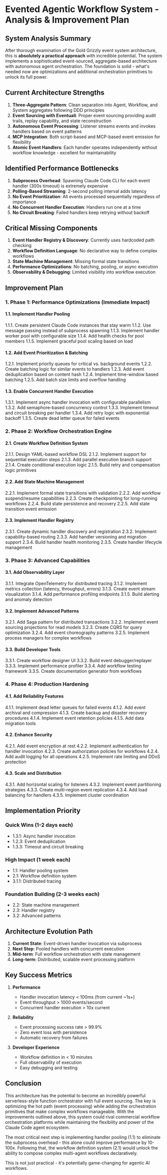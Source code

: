 # Evented Agentic Workflow System - Analysis & Improvement Plan

## System Analysis Summary

After thorough examination of the Gold Grizzly event system architecture, this is **absolutely a practical approach** with incredible potential. The system implements a sophisticated event-sourced, aggregate-based architecture with autonomous agent orchestration. The foundation is solid - what's needed now are optimizations and additional orchestration primitives to unlock its full power.

## Current Architecture Strengths

1. **Three-Aggregate Pattern**: Clean separation into Agent, Workflow, and System aggregates following DDD principles
2. **Event Sourcing with Eventuali**: Proper event sourcing providing audit trails, replay capability, and state reconstruction
3. **Autonomous Event Processing**: Listener streams events and invokes handlers based on event patterns
4. **MCP Integration**: Both script-based and MCP-based event emission for flexibility
5. **Atomic Event Handlers**: Each handler operates independently without workflow knowledge - excellent for maintainability

## Identified Performance Bottlenecks

1. **Subprocess Overhead**: Spawning Claude Code CLI for each event handler (300s timeout) is extremely expensive
2. **Polling-Based Streaming**: 2-second polling interval adds latency
3. **No Event Prioritization**: All events processed sequentially regardless of importance
4. **No Concurrent Handler Execution**: Handlers run one at a time
5. **No Circuit Breaking**: Failed handlers keep retrying without backoff

## Critical Missing Components

1. **Event Handler Registry & Discovery**: Currently uses hardcoded path checking
2. **Workflow Definition Language**: No declarative way to define complex workflows
3. **State Machine Management**: Missing formal state transitions
4. **Performance Optimizations**: No batching, pooling, or async execution
5. **Observability & Debugging**: Limited visibility into workflow execution

## Improvement Plan

### 1. Phase 1: Performance Optimizations (Immediate Impact)

#### 1.1. Implement Handler Pooling
1.1.1. Create persistent Claude Code instances that stay warm
1.1.2. Use message passing instead of subprocess spawning
1.1.3. Implement handler worker pool with configurable size
1.1.4. Add health checks for pool members
1.1.5. Implement graceful pool scaling based on load

#### 1.2. Add Event Prioritization & Batching
1.2.1. Implement priority queues for critical vs. background events
1.2.2. Create batching logic for similar events to handlers
1.2.3. Add event deduplication based on content hash
1.2.4. Implement time-window based batching
1.2.5. Add batch size limits and overflow handling

#### 1.3. Enable Concurrent Handler Execution
1.3.1. Implement async handler invocation with configurable parallelism
1.3.2. Add semaphore-based concurrency control
1.3.3. Implement timeout and circuit breaking per handler
1.3.4. Add retry logic with exponential backoff
1.3.5. Create dead letter queue for failed events

### 2. Phase 2: Workflow Orchestration Engine

#### 2.1. Create Workflow Definition System
2.1.1. Design YAML-based workflow DSL
2.1.2. Implement support for sequential execution steps
2.1.3. Add parallel execution branch support
2.1.4. Create conditional execution logic
2.1.5. Build retry and compensation logic primitives

#### 2.2. Add State Machine Management
2.2.1. Implement formal state transitions with validation
2.2.2. Add workflow suspend/resume capabilities
2.2.3. Create checkpointing for long-running workflows
2.2.4. Build state persistence and recovery
2.2.5. Add state transition event emission

#### 2.3. Implement Handler Registry
2.3.1. Create dynamic handler discovery and registration
2.3.2. Implement capability-based routing
2.3.3. Add handler versioning and migration support
2.3.4. Build handler health monitoring
2.3.5. Create handler lifecycle management

### 3. Phase 3: Advanced Capabilities

#### 3.1. Add Observability Layer
3.1.1. Integrate OpenTelemetry for distributed tracing
3.1.2. Implement metrics collection (latency, throughput, errors)
3.1.3. Create event stream visualization
3.1.4. Add performance profiling endpoints
3.1.5. Build alerting and anomaly detection

#### 3.2. Implement Advanced Patterns
3.2.1. Add Saga pattern for distributed transactions
3.2.2. Implement event sourcing projections for read models
3.2.3. Create CQRS for query optimization
3.2.4. Add event choreography patterns
3.2.5. Implement process managers for complex workflows

#### 3.3. Build Developer Tools
3.3.1. Create workflow designer UI
3.3.2. Build event debugger/replayer
3.3.3. Implement performance profiler
3.3.4. Add workflow testing framework
3.3.5. Create documentation generator from workflows

### 4. Phase 4: Production Hardening

#### 4.1. Add Reliability Features
4.1.1. Implement dead letter queues for failed events
4.1.2. Add event archival and compression
4.1.3. Create backup and disaster recovery procedures
4.1.4. Implement event retention policies
4.1.5. Add data migration tools

#### 4.2. Enhance Security
4.2.1. Add event encryption at rest
4.2.2. Implement authentication for handler invocation
4.2.3. Create authorization policies for workflows
4.2.4. Add audit logging for all operations
4.2.5. Implement rate limiting and DDoS protection

#### 4.3. Scale and Distribution
4.3.1. Add horizontal scaling for listeners
4.3.2. Implement event partitioning strategies
4.3.3. Create multi-region event replication
4.3.4. Add load balancing for handlers
4.3.5. Implement cluster coordination

## Implementation Priority

### Quick Wins (1-2 days each)
- 1.3.1: Async handler invocation
- 1.2.3: Event deduplication
- 1.3.3: Timeout and circuit breaking

### High Impact (1 week each)
- 1.1: Handler pooling system
- 2.1: Workflow definition system
- 3.1.1: Distributed tracing

### Foundation Building (2-3 weeks each)
- 2.2: State machine management
- 2.3: Handler registry
- 3.2: Advanced patterns

## Architecture Evolution Path

1. **Current State**: Event-driven handler invocation via subprocess
2. **Next Step**: Pooled handlers with concurrent execution
3. **Mid-term**: Full workflow orchestration with state management
4. **Long-term**: Distributed, scalable event processing platform

## Key Success Metrics

1. **Performance**
   - Handler invocation latency < 100ms (from current ~1s+)
   - Event throughput > 1000 events/second
   - Concurrent handler execution > 10x current

2. **Reliability**
   - Event processing success rate > 99.9%
   - Zero event loss with persistence
   - Automatic recovery from failures

3. **Developer Experience**
   - Workflow definition in < 10 minutes
   - Full observability of execution
   - Easy debugging and testing

## Conclusion

This architecture has the potential to become an incredibly powerful serverless-style function orchestrator with full event sourcing. The key is optimizing the hot path (event processing) while adding the orchestration primitives that make complex workflows manageable. With the improvements outlined above, this system could rival commercial workflow orchestration platforms while maintaining the flexibility and power of the Claude Code agent ecosystem.

The most critical next step is implementing handler pooling (1.1) to eliminate the subprocess overhead - this alone could improve performance by 10-100x. Following that, the workflow definition system (2.1) would unlock the ability to compose complex multi-agent workflows declaratively.

This is not just practical - it's potentially game-changing for agentic AI workflows.